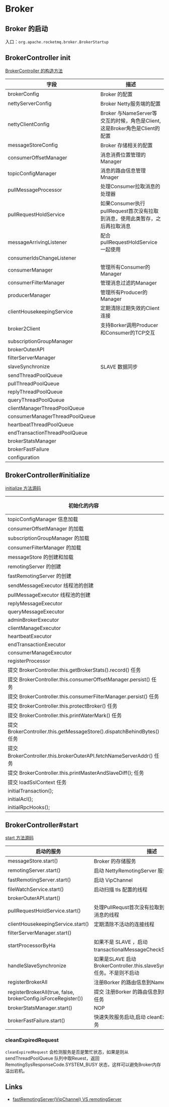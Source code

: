 # Broker

## Broker 的启动

入口：`org.apache.rocketmq.broker.BrokerStartup`

## BrokerController init

[BrokerController 的构造方法](https://github.com/apache/rocketmq/blob/master/broker/src/main/java/org/apache/rocketmq/broker/BrokerController.java#L171)

| 字段                           | 描述                                                                       |
| ------------------------------ | -------------------------------------------------------------------------- |
| brokerConfig                   | Broker 的配置                                                              |
| nettyServerConfig              | Broker Netty服务端的配置                                                   |
| nettyClientConfig              | Broker 与NameServer等交互的时候，角色是Client,这是Broker角色是Client的配置 |
| messageStoreConfig             | Broker 存储相关的配置                                                      |
| consumerOffsetManager          | 消息消费位置管理的Manager                                                  |
| topicConfigManager             | 消息的路由信息管理Mnager                                                   |
| pullMessageProcessor           | 处理Consumer拉取消息的处理器
| pullRequestHoldService         | 如果Consumer执行pullRequest首次没有拉取到消息，使用此类暂存，之后再拉取消息
| messageArrivingListener        | 配合pullRequestHoldService一起使用
| consumerIdsChangeListener      |
| consumerManager                | 管理所有Consumer的Manager                                                  |
| consumerFilterManager          | 管理消息过滤的Manager                                                      |
| producerManager                | 管理所有Producer的Manager                                                  |
| clientHousekeepingService      | 定期清除过期失效的Client连接
| broker2Client                  | 支持Borker调用Producer和Consumer的TCP交互
| subscriptionGroupManager       |
| brokerOuterAPI                 |
| filterServerManager            |
| slaveSynchronize               | SLAVE 数据同步
| sendThreadPoolQueue            |
| pullThreadPoolQueue            |
| replyThreadPoolQueue           |
| queryThreadPoolQueue           |
| clientManagerThreadPoolQueue   |
| consumerManagerThreadPoolQueue |
| heartbeatThreadPoolQueue       |
| endTransactionThreadPoolQueue  |
| brokerStatsManager             |
| brokerFastFailure              |
| configuration                  |

## BrokerController#initialize

[initialize 方法源码](https://github.com/apache/rocketmq/blob/master/broker/src/main/java/org/apache/rocketmq/broker/BrokerController.java#L234)

| 初始化的内容                                                            | 描述 |
| ----------------------------------------------------------------------- | ---- |
| topicConfigManager 信息加载                                             |
| consumerOffsetManager 的加载                                            |
| subscriptionGroupManager 的加载                                         |
| consumerFilterManager 的加载                                            |
| messageStore 的创建和加载                                               |
| remotingServer 的创建                                                   |
| fastRemotingServer 的创建                                               |
| sendMessageExecutor 线程池的创建                                        |
| pullMessageExecutor 线程池的创建                                        |
| replyMessageExecutor                                                    |
| queryMessageExecutor                                                    |
| adminBrokerExecutor                                                     |
| clientManageExecutor                                                    |
| heartbeatExecutor                                                       |
| endTransactionExecutor                                                  |
| consumerManageExecutor                                                  |
| registerProcessor                                                       |
| 提交 BrokerController.this.getBrokerStats().record() 任务               |
| 提交 BrokerController.this.consumerOffsetManager.persist() 任务         |
| 提交 BrokerController.this.consumerFilterManager.persist() 任务         |
| 提交 BrokerController.this.protectBroker() 任务                         |
| 提交 BrokerController.this.printWaterMark() 任务                        |
| 提交 BrokerController.this.getMessageStore().dispatchBehindBytes() 任务 |
| 提交 BrokerController.this.brokerOuterAPI.fetchNameServerAddr() 任务    |
| 提交 BrokerController.this.printMasterAndSlaveDiff(); 任务              |
| 提交 loadSslContext 任务                                                |
| initialTransaction();                                                   |
| initialAcl();                                                           |
| initialRpcHooks();                                                      |

## BrokerController#start

[start 方法源码](https://github.com/apache/rocketmq/blob/master/broker/src/main/java/org/apache/rocketmq/broker/BrokerController.java#L851)

| 启动的服务                                                     | 描述                                                                                  |
| -------------------------------------------------------------- | ------------------------------------------------------------------------------------- |
| messageStore.start()                                           | Broker 的存储服务                                                                     |
| remotingServer.start()                                         | 启动 NettyRemotingServer 服务                                                         |
| fastRemotingServer.start()                                     | 启动 VipChannel                                                                       |
| fileWatchService.start()                                       | 启动扫描 tls 配置的线程                                                               |
| brokerOuterAPI.start()                                         |
| pullRequestHoldService.start()                                 | 处理PullRequst首次没有拉取到消息，进行延迟拉取消息的线程                              |
| clientHousekeepingService.start()                              | 定期清除不活动的连接线程                                                              |
| filterServerManager.start()                                    |
| startProcessorByHa                                             | 如果不是 SLAVE ，启动 transactionalMessageCheckService 服务                           |
| handleSlaveSynchronize                                         | 如果是SLAVE 启动 BrokerController.this.slaveSynchronize.syncAll(); 任务。不是则不启动 |
| registerBrokerAll                                              | 注册Borker 的路由信息到NameServer                                                     |
| registerBrokerAll(true, false, brokerConfig.isForceRegister()) | 提交 注册Borker 的路由信息到NameServer 的定时任务                                     |
| brokerStatsManager.start()                                     | NOP                                                                                   |
| brokerFastFailure.start()                                      | 快速失败服务启动,启动 cleanExpiredRequest(); 任务                                     |

### cleanExpiredRequest

`cleanExpiredRequest` 会检测服务是否是繁忙状态，如果是则从sendThreadPoolQueue 队列中取Reuest，返回 RemotingSysResponseCode.SYSTEM_BUSY 状态，这样可以避免Broker内存溢出宕机。

## Links

- [fastRemotingServer(VipChannel) VS remotingServer](http://www.tianshouzhi.com/api/tutorials/rocketmq/417)
